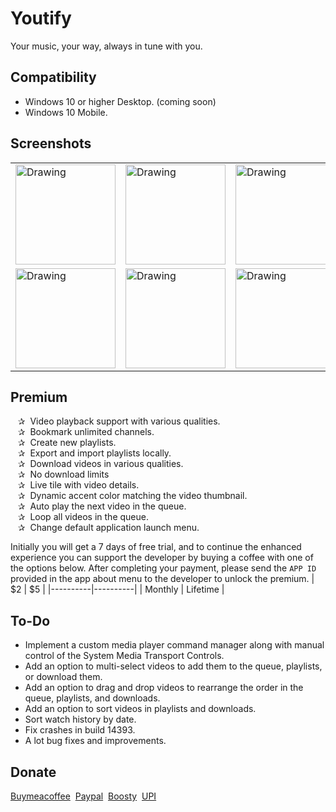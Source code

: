 # Youtify
Your music, your way, always in tune with you.

## Compatibility
- Windows 10 or higher Desktop. (coming soon)
- Windows 10 Mobile.

## Screenshots
<table><tr>
<td> <img src="https://github.com/user-attachments/assets/6311a4a5-ac53-46c6-9d6e-e6826c5b39f3" alt="Drawing" style="width: 160px;"/> </td>
<td> <img src="https://github.com/user-attachments/assets/a737b4f8-d0cc-4307-8a04-d71daec56d32" alt="Drawing" style="width: 160px;"/> </td>
<td> <img src="https://github.com/user-attachments/assets/8f96b9d0-dd2d-4045-a83d-bc486ec74baf" alt="Drawing" style="width: 160px;"/> </td>
<td> <img src="https://github.com/user-attachments/assets/f9a0c8c6-1e5d-4b63-b0be-4a8fb93ea4e9" alt="Drawing" style="width: 160px;"/> </td>
<td> <img src="https://github.com/user-attachments/assets/1194e18c-aad7-4f02-9ce1-f44132e310ff" alt="Drawing" style="width: 160px;"/> </td>
<td> <img src="https://github.com/user-attachments/assets/d28aca51-592e-4fec-a916-f7d468c04863" alt="Drawing" style="width: 160px;"/> </td>
<td> <img src="https://github.com/user-attachments/assets/420b9987-c7be-45dd-b1f6-d44486d53c30" alt="Drawing" style="width: 160px;"/> </td>
</tr><tr>
<td> <img src="https://github.com/user-attachments/assets/2fa53eb4-554a-4e44-a9c4-9d348766fc6d" alt="Drawing" style="width: 160px;"/> </td>
<td> <img src="https://github.com/user-attachments/assets/9988349c-9656-4534-b438-7f52f307ab19" alt="Drawing" style="width: 160px;"/> </td>
<td> <img src="https://github.com/user-attachments/assets/ad7b5f1a-a7f6-46c7-a690-95d81f2a1164" alt="Drawing" style="width: 160px;"/> </td>
<td> <img src="https://github.com/user-attachments/assets/b63421c7-5dce-46c8-a39b-7816306e4652" alt="Drawing" style="width: 160px;"/> </td>
<td> <img src="https://github.com/user-attachments/assets/6335c07b-82f6-4c1c-8766-3e778124a3e3" alt="Drawing" style="width: 160px;"/> </td>
<td> <img src="https://github.com/user-attachments/assets/26a94628-b36d-4de5-a14e-e3a3e0ae598e" alt="Drawing" style="width: 160px;"/> </td>
<td> <img src="https://github.com/user-attachments/assets/442c6006-0e06-426e-814b-1a8e856222e6" alt="Drawing" style="width: 160px;"/> </td>
</tr></table>


## Premium
   ✰  Video playback support with various qualities.</br>
   ✰  Bookmark unlimited channels.</br>
   ✰  Create new playlists.</br>
   ✰  Export and import playlists locally.</br>
   ✰  Download videos in various qualities.</br>
   ✰  No download limits</br>
   ✰  Live tile with video details.</br>
   ✰  Dynamic accent color matching the video thumbnail.</br>
   ✰  Auto play the next video in the queue.</br>
   ✰  Loop all videos in the queue.</br>
   ✰  Change default application launch menu.</br>

Initially you will get a 7 days of free trial, and to continue the enhanced experience you can support the developer by buying a coffee with one of the options below. After completing your payment, please send the ```APP ID``` provided in the app about menu to the developer to unlock the premium.
|    $2    |    $5    |
|----------|----------|
| Monthly  | Lifetime |


## To-Do
- Implement a custom media player command manager along with manual control of the System Media Transport Controls.
- Add an option to multi-select videos to add them to the queue, playlists, or download them.
- Add an option to drag and drop videos to rearrange the order in the queue, playlists, and downloads.
- Add an option to sort videos in playlists and downloads.
- Sort watch history by date.
- Fix crashes in build 14393.
- A lot bug fixes and improvements.


## Donate
[Buymeacoffee](https://buymeacoffee.com/fadilfadz01) 
[Paypal](https://www.paypal.me/fadilfadz01) 
[Boosty](https://boosty.to/fadilfadz01/donate) 
[UPI](https://github.com/user-attachments/assets/b5e6ef6d-38d9-4cd7-abbe-0d7367bfbaac)
